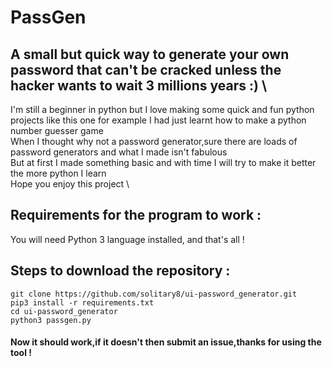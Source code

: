 # PassGen 
## A small but quick way to generate your own password that can't be cracked unless the hacker wants to wait 3 millions years :) \
I'm still a beginner in python but I love making some quick and fun python projects like this one for example I had just learnt how to make a python number guesser game \
When I thought why not a password generator,sure there are loads of password generators and what I made isn't fabulous \
But at first I made something basic and with time I will try to make it better the more python I learn \
Hope you enjoy this project \
## Requirements for the program to work :
You will need Python 3 language installed, and that's all !
## Steps to download the repository :
```
git clone https://github.com/solitary8/ui-password_generator.git
pip3 install -r requirements.txt
cd ui-password_generator  
python3 passgen.py
```
#### Now it should work,if it doesn't then submit an issue,thanks for using the tool ! 
